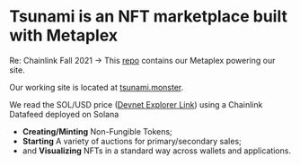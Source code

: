 # Tsunami is an NFT marketplace built with Metaplex

Re: Chainlink Fall 2021 -> This <a href="https://github.com/cryptohighway/metaplex" target="_blank">repo</a> contains our Metaplex powering our site.

Our working site is located at <a href="https://tsunami.monster" target="_blank">tsunami.monster</a>.

We read the SOL/USD price (<a href="https://explorer.solana.com/address/6VKR5dn1LyFmYhQ8hpepPB6i8HAxTX2MNbahXkTcDubD?cluster=devnet" target="_blank">Devnet Explorer Link</a>) using a Chainlink Datafeed deployed on Solana

- **Creating/Minting** Non-Fungible Tokens;
- **Starting** A variety of auctions for primary/secondary sales;
- and **Visualizing** NFTs in a standard way across wallets and applications.
